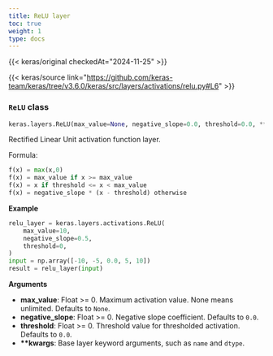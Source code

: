 ```yaml
---
title: ReLU layer
toc: true
weight: 1
type: docs
---
```


{{< keras/original checkedAt="2024-11-25" >}}

{{< keras/source link="https://github.com/keras-team/keras/tree/v3.6.0/keras/src/layers/activations/relu.py#L6" >}}

### `ReLU` class

```python
keras.layers.ReLU(max_value=None, negative_slope=0.0, threshold=0.0, **kwargs)
```

Rectified Linear Unit activation function layer.

Formula:

```python
f(x) = max(x,0)
f(x) = max_value if x >= max_value
f(x) = x if threshold <= x < max_value
f(x) = negative_slope * (x - threshold) otherwise
```

**Example**

```python
relu_layer = keras.layers.activations.ReLU(
    max_value=10,
    negative_slope=0.5,
    threshold=0,
)
input = np.array([-10, -5, 0.0, 5, 10])
result = relu_layer(input)
```

**Arguments**

- **max_value**: Float >= 0. Maximum activation value. None means unlimited.
  Defaults to `None`.
- **negative_slope**: Float >= 0. Negative slope coefficient.
  Defaults to `0.0`.
- **threshold**: Float >= 0. Threshold value for thresholded activation.
  Defaults to `0.0`.
- **\*\*kwargs**: Base layer keyword arguments, such as `name` and `dtype`.
